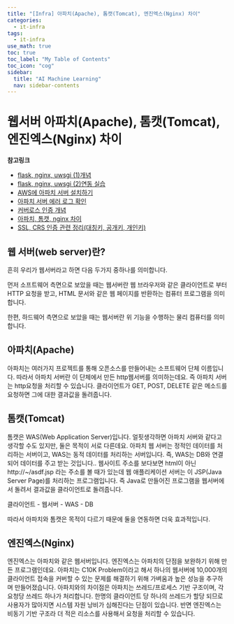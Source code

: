 ```yaml
---
title: "[Infra] 아파치(Apache), 톰캣(Tomcat), 엔진엑스(Nginx) 차이" 
categories:
  - it-infra
tags:
  - it-infra
use_math: true
toc: true
toc_label: "My Table of Contents"
toc_icon: "cog"
sidebar:
  title: "AI Machine Learning"
  nav: sidebar-contents
---
```


# 웹서버 아파치(Apache), 톰캣(Tomcat), 엔진엑스(Nginx) 차이

**참고링크**   

* [flask, nginx, uwsgi (1)개념](https://losskatsu.github.io/it-infra/flask-nginx-uwsgi-concept/)
* [flask, nginx, uwsgi (2)연동 실습](https://losskatsu.github.io/it-infra/flask-nginx-uwsgi/)  
* [AWS에 아파치 서버 설치하기](https://losskatsu.github.io/it-infra/aws-apache/)
* [아파치 서버 에러 로그 확인](https://losskatsu.github.io/it-infra/apache-error-log/)
* [커버로스 인증 개념](https://losskatsu.github.io/it-infra/kerberos/)
* [아파치, 톰캣, nginx 차이](https://losskatsu.github.io/it-infra/webserver/)
* [SSL, CRS 인증 관련 정리(대칭키, 공개키, 개인키)](https://losskatsu.github.io/it-infra/ssl-auth/)


## 웹 서버(web server)란?

흔히 우리가 웹서버라고 하면 다음 두가지 중하나를 의미합니다. 

먼저 소프트웨어 측면으로 보았을 때는 웹서버란 웹 브라우저와 같은 클라이언트로 부터 HTTP 요청을 받고, 
HTML 문서와 같은 웹 페이지를 반환하는 컴퓨터 프로그램을 의미합니다. 

한편, 하드웨어 측면으로 보았을 때는 웹서버란 위 기능을 수행하는 물리 컴퓨터를 의미합니다. 




## 아파치(Apache)

아파치는 여러가지 프로젝트를 통해 오픈소스를 만들어내는 소프트웨어 단체 이름입니다. 
따라서 아파치 서버란 이 단체에서 만든 http웹서버를 의미하는데요. 
즉 아파치 서버는 http요청을 처리할 수 있습니다. 
클라이언트가 GET, POST, DELETE 같은 메소드를 요청하면 그에 대한 결과값을 돌려줍니다. 

## 톰캣(Tomcat)

톰캣은 WAS(Web Application Server)입니다. 
얼핏생각하면 아파치 서버와 같다고 생각할 수도 있지만, 둘은 목적이 서로 다른데요. 
아파치 웹 서버는 정적인 데이터를 처리하는 서버이고, WAS는 동적 데이터를 처리하는 서버입니다. 
즉, WAS는 DB와 연결되어 데이터를 주고 받는 것입니다.. 
웹사이트 주소를 보다보면 html이 아닌 http://~/asdf.jsp 라는 주소를 볼 때가 있는데 
웹 애플리케이션 서버는 이 JSP(Java Server Page)를 처리하는 프로그램입니다. 
즉 Java로 만들어진 프로그램을 웹서버에서 돌려서 결과값을 클라이언트로 돌려줍니다.

클라이언트 - 웹서버 - WAS - DB

따라서 아파치와 톰캣은 목적이 다르기 때문에 둘을 연동하면 더욱 효과적입니다. 


## 엔진엑스(Nginx)

엔진엑스는 아파치와 같은 웹서버입니다. 
엔진엑스는 아파치의 단점을 보완하기 위해 만든 프로그램인데요. 
아파치는 C10K Problem이라고 해서 하나의 웹서버에 10,000개의 클라이언트 접속을 커버할 수 있는 문제를 해결하기 위해 
가벼움과 높은 성능을 추구하며 만들어졌습니다. 
아파치와의 차이점은 아파치는 쓰레드/프로세스 기반 구조이며, 각 요청당 쓰레드 하나가 처리합니다. 
한명의 클라이언트 당 하나의 쓰레드가 할당 되므로 사용자가 많아지면 시스템 자원 낭비가 심해진다는 단점이 있습니다. 
반면 엔진엑스는 비동기 기반 구조라 더 적은 리소스를 사용해서 요청을 처리할 수 있습니다. 
